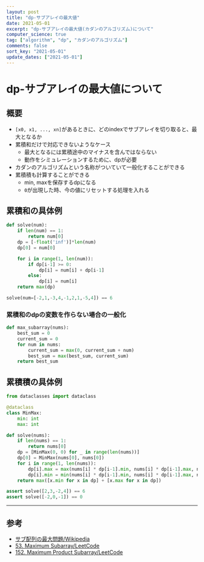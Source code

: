 ```yaml
---
layout: post
title: "dp-サブアレイの最大値"
date: 2021-05-01
excerpt: "dp-サブアレイの最大値(カダンのアルゴリズム)について"
computer_science: true
tag: ["algorithm", "dp", "カダンのアルゴリズム"]
comments: false
sort_key: "2021-05-01"
update_dates: ["2021-05-01"]
---
```


# dp-サブアレイの最大値について

## 概要
 - `[x0, x1, ..., xn]`があるときに、どのindexでサブアレイを切り取ると、最大となるか
 - 累積和だけで対応できないようなケース
   - 最大となるには累積途中のマイナスを含んではならない
   - 動作をシミュレーションするために、dpが必要
 - カダンのアルゴリズムという名称がついていて一般化することができる
 - 累積積も計算することができる
   - min, maxを保存するdpになる
   - `0`が出現した時、今の値にリセットする処理を入れる

## 累積和の具体例

```python
def solve(num):
    if len(num) == 1:
        return num[0]
    dp = [-float('inf')]*len(num)
    dp[0] = num[0]

    for i in range(1, len(num)):
        if dp[i-1] >= 0:
            dp[i] = num[i] + dp[i-1]
        else:
            dp[i] = num[i]
    return max(dp)

solve(num=[-2,1,-3,4,-1,2,1,-5,4]) == 6
```

### 累積和のdpの変数を作らない場合の一般化

```python
def max_subarray(nums):
    best_sum = 0
    current_sum = 0
    for num in nums:
        current_sum = max(0, current_sum + num)
        best_sum = max(best_sum, current_sum)
    return best_sum
```

## 累積積の具体例

```python
from dataclasses import dataclass

@dataclass
class MinMax:
    min: int
    max: int

def solve(nums):
    if len(nums) == 1:
        return nums[0]
    dp = [MinMax(0, 0) for _ in range(len(nums))]
    dp[0] = MinMax(nums[0], nums[0])
    for i in range(1, len(nums)):
        dp[i].max = max(nums[i] * dp[i-1].min, nums[i] * dp[i-1].max, nums[i]) # 前が0のとき、今の値にリセットする
        dp[i].min = min(nums[i] * dp[i-1].min, nums[i] * dp[i-1].max, nums[i])
    return max([x.min for x in dp] + [x.max for x in dp])

assert solve([2,3,-2,4]) == 6
assert solve([-2,0,-1]) == 0
```

---

## 参考
 - [サブ配列の最大問題/Wikipedia](https://en.wikipedia.org/wiki/Maximum_subarray_problem)
 - [53. Maximum Subarray/LeetCode](https://leetcode.com/problems/maximum-subarray/)
 - [152. Maximum Product Subarray/LeetCode](https://leetcode.com/problems/maximum-product-subarray/description/)

